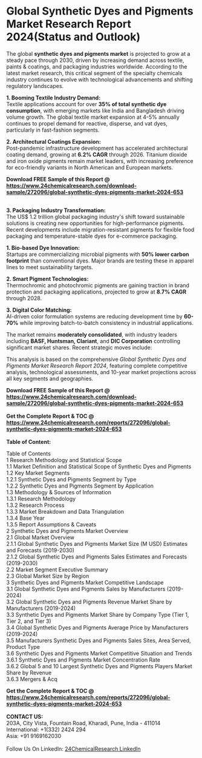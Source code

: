 <h1>Global Synthetic Dyes and Pigments Market Research Report 2024(Status and Outlook)</h1><p>The global <strong>synthetic dyes and pigments market</strong> is projected to grow at a steady pace through 2030, driven by increasing demand across textile, paints &amp; coatings, and packaging industries worldwide. According to the latest market research, this critical segment of the specialty chemicals industry continues to evolve with technological advancements and shifting regulatory landscapes.</p><p><strong>1. Booming Textile Industry Demand:</strong><br>
Textile applications account for over <strong>35% of total synthetic dye consumption</strong>, with emerging markets like India and Bangladesh driving volume growth. The global textile market expansion at 4-5% annually continues to propel demand for reactive, disperse, and vat dyes, particularly in fast-fashion segments.</p><p><strong>2. Architectural Coatings Expansion:</strong><br>
Post-pandemic infrastructure development has accelerated architectural coating demand, growing at <strong>6.2% CAGR</strong> through 2026. Titanium dioxide and iron oxide pigments remain market leaders, with increasing preference for eco-friendly variants in North American and European markets.</p><div><b>Download FREE Sample of this Report @ 
            <a href="https://www.24chemicalresearch.com/download-sample/272096/global-synthetic-dyes-pigments-market-2024-653">
            https://www.24chemicalresearch.com/download-sample/272096/global-synthetic-dyes-pigments-market-2024-653</a></b></div><br><p><strong>3. Packaging Industry Transformation:</strong><br>
The US$ 1.2 trillion global packaging industry's shift toward sustainable solutions is creating new opportunities for high-performance pigments. Recent developments include migration-resistant pigments for flexible food packaging and temperature-stable dyes for e-commerce packaging.</p><p><strong>1. Bio-based Dye Innovation:</strong><br>
Startups are commercializing microbial pigments with <strong>50% lower carbon footprint</strong> than conventional dyes. Major brands are testing these in apparel lines to meet sustainability targets.</p><p><strong>2. Smart Pigment Technologies:</strong><br>
Thermochromic and photochromic pigments are gaining traction in brand protection and packaging applications, projected to grow at <strong>8.7% CAGR</strong> through 2028.</p><p><strong>3. Digital Color Matching:</strong><br>
AI-driven color formulation systems are reducing development time by <strong>60-70%</strong> while improving batch-to-batch consistency in industrial applications.</p><p>The market remains <strong>moderately consolidated</strong>, with industry leaders including <strong>BASF, Huntsman, Clariant</strong>, and <strong>DIC Corporation</strong> controlling significant market shares. Recent strategic moves include:</p><p>This analysis is based on the comprehensive <em>Global Synthetic Dyes and Pigments Market Research Report 2024</em>, featuring complete competitive analysis, technological assessments, and 10-year market projections across all key segments and geographies.</p><div><b>Download FREE Sample of this Report @ 
            <a href="https://www.24chemicalresearch.com/download-sample/272096/global-synthetic-dyes-pigments-market-2024-653">
            https://www.24chemicalresearch.com/download-sample/272096/global-synthetic-dyes-pigments-market-2024-653</a></b></div><br><div><b>Get the Complete Report & TOC @ 
            <a href="https://www.24chemicalresearch.com/reports/272096/global-synthetic-dyes-pigments-market-2024-653">
            https://www.24chemicalresearch.com/reports/272096/global-synthetic-dyes-pigments-market-2024-653</a></b></div><br>
            <b>Table of Content:</b><p>Table of Contents<br />
1 Research Methodology and Statistical Scope<br />
1.1 Market Definition and Statistical Scope of Synthetic Dyes and Pigments<br />
1.2 Key Market Segments<br />
1.2.1 Synthetic Dyes and Pigments Segment by Type<br />
1.2.2 Synthetic Dyes and Pigments Segment by Application<br />
1.3 Methodology & Sources of Information<br />
1.3.1 Research Methodology<br />
1.3.2 Research Process<br />
1.3.3 Market Breakdown and Data Triangulation<br />
1.3.4 Base Year<br />
1.3.5 Report Assumptions & Caveats<br />
2 Synthetic Dyes and Pigments Market Overview<br />
2.1 Global Market Overview<br />
2.1.1 Global Synthetic Dyes and Pigments Market Size (M USD) Estimates and Forecasts (2019-2030)<br />
2.1.2 Global Synthetic Dyes and Pigments Sales Estimates and Forecasts (2019-2030)<br />
2.2 Market Segment Executive Summary<br />
2.3 Global Market Size by Region<br />
3 Synthetic Dyes and Pigments Market Competitive Landscape<br />
3.1 Global Synthetic Dyes and Pigments Sales by Manufacturers (2019-2024)<br />
3.2 Global Synthetic Dyes and Pigments Revenue Market Share by Manufacturers (2019-2024)<br />
3.3 Synthetic Dyes and Pigments Market Share by Company Type (Tier 1, Tier 2, and Tier 3)<br />
3.4 Global Synthetic Dyes and Pigments Average Price by Manufacturers (2019-2024)<br />
3.5 Manufacturers Synthetic Dyes and Pigments Sales Sites, Area Served, Product Type<br />
3.6 Synthetic Dyes and Pigments Market Competitive Situation and Trends<br />
3.6.1 Synthetic Dyes and Pigments Market Concentration Rate<br />
3.6.2 Global 5 and 10 Largest Synthetic Dyes and Pigments Players Market Share by Revenue<br />
3.6.3 Mergers & Acq</p><div><b>Get the Complete Report & TOC @ 
            <a href="https://www.24chemicalresearch.com/reports/272096/global-synthetic-dyes-pigments-market-2024-653">
            https://www.24chemicalresearch.com/reports/272096/global-synthetic-dyes-pigments-market-2024-653</a></b></div><br><b>CONTACT US:</b><br>
            203A, City Vista, Fountain Road, Kharadi, Pune, India - 411014<br>
            International: +1(332) 2424 294<br>
            Asia: +91 9169162030 <br><br>
            Follow Us On LinkedIn: <a href="https://www.linkedin.com/company/24chemicalresearch/">24ChemicalResearch LinkedIn</a>
